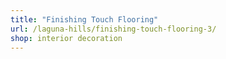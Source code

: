 ```yaml
---
title: "Finishing Touch Flooring"
url: /laguna-hills/finishing-touch-flooring-3/
shop: interior decoration
---
```

